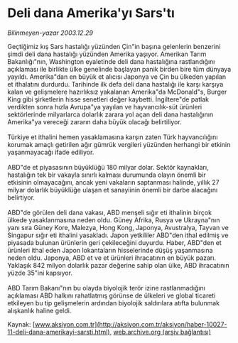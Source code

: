 # Deli dana Amerika'yı Sars'tı

*Bilinmeyen-yazar 2003.12.29*

<font class="agenda2NewsSpot">
 Geçtiğimiz kış Sars hastalığı yüzünden Çin"in başına gelenlerin benzerini şimdi deli dana hastalığı yüzünden Amerika yaşıyor. Amerikan Tarım Bakanlığı"nın, Washington eyaletinde deli dana hastalığına rastlandığını açıklaması ile birlikte ülke genelinde başlayan panik birden bire tüm dünyaya yayıldı. Amerika"dan en büyük et alıcısı Japonya ve Çin bu ülkeden yapılan et ithalatını durdurdu. Tarihinde ilk defa deli dana hastalığı ile karşı karşıya kalan ve gelişmelere hazırlıksız yakalanan Amerika"da McDonald"s, Burger King gibi şirketlerin hisse senetleri değer kaybetti.
</font>
<font class="newsDetail">
 İngiltere"de patlak verdikten sonra hızla Avrupa"ya yayılan ve hayvancılık-süt ürünleri sektörlerinde milyarlarca dolarlık zarara yol açan deli dana hastalığının Amerika"ya vereceği zararın daha büyük olacağı belirtiliyor.
 <br/>
 <br/>
 Türkiye et ithalini hemen yasaklamasına karşın zaten Türk hayvancılığını korumak amaçlı getirilen ağır gümrük vergileri yüzünden herhangi bir etkinin yaşanmayacağı ifade ediliyor.
 <br/>
 <br/>
 ABD"de et piyasasının büyüklüğü 180 milyar dolar. Sektör kaynakları, hastalığın tek bir vakayla sınırlı kalması durumunda olayın önemli bir etkisinin olmayacağını, ancak yeni vakaların saptanması halinde, yıllık 27 milyar dolarlık büyüklüğe ulaşan et sanayiinin önemli bir darbe alacağını belirtiyor.
 <br/>
 <br/>
 ABD"de görülen deli dana vakası, ABD menşeli sığır eti ithalinin birçok ülkede yasaklanmasına neden oldu. Güney Afrika, Rusya ve Ukrayna"nın yanı sıra Güney Kore, Malezya, Hong Kong, Japonya, Avustralya, Tayvan ve Singapur sığır eti ithalini yasakladı. Japon yetkililer ABD"den ithal edilmiş ve piyasada bulunan ürünlerin geri çekileceğini duyurdu. Haber, ABD"den et ürünleri ithal eden Japon lokantaların hisselerinde düşüş yaşanmasına neden oldu. Japonya, ABD et ve et ürünleri ihracatının en büyük pazarı. Yaklaşık 842 milyon dolarlık pazar değerine sahip olan ülke, ABD ihracatının yüzde 35"ini kapsıyor.
 <br/>
 <br/>
 ABD Tarım Bakanı"nın bu olayda biyolojik terör izine rastlanmadığını açıklaması ABD halkını rahatlatmış görünse de ülkeleri ve global ticareti etkileyen bu tip gelişmelerin ardından biyolojik saldırılara atıfta bulunmak alışkanlık haline geldi.
</font>

Kaynak: [www.aksiyon.com.tr](http://aksiyon.com.tr/aksiyon/haber-10027-11-deli-dana-amerikayi-sarsti.html), [web.archive.org (arşiv bağlantısı)](http://web.archive.org/web/20101210060316/http://aksiyon.com.tr/aksiyon/haber-10027-11-deli-dana-amerikayi-sarsti.html)
